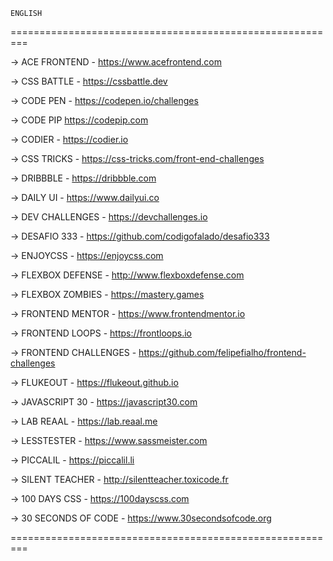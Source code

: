 
```
ENGLISH
```

=========================================================


-> ACE FRONTEND - 
https://www.acefrontend.com


-> CSS BATTLE -
https://cssbattle.dev


-> CODE PEN -
https://codepen.io/challenges


-> CODE PIP
https://codepip.com


-> CODIER -
https://codier.io


-> CSS TRICKS -
https://css-tricks.com/front-end-challenges


-> DRIBBBLE -
https://dribbble.com


-> DAILY UI -
https://www.dailyui.co


-> DEV CHALLENGES -
https://devchallenges.io


-> DESAFIO 333 - 
https://github.com/codigofalado/desafio333


-> ENJOYCSS - 
https://enjoycss.com


-> FLEXBOX DEFENSE -
http://www.flexboxdefense.com


-> FLEXBOX ZOMBIES -
https://mastery.games


-> FRONTEND MENTOR -
https://www.frontendmentor.io


-> FRONTEND LOOPS -
https://frontloops.io


-> FRONTEND CHALLENGES - 
https://github.com/felipefialho/frontend-challenges


-> FLUKEOUT -
https://flukeout.github.io


-> JAVASCRIPT 30 -
https://javascript30.com


-> LAB REAAL -
https://lab.reaal.me


-> LESSTESTER -
https://www.sassmeister.com


-> PICCALIL -
https://piccalil.li


-> SILENT TEACHER -
http://silentteacher.toxicode.fr


-> 100 DAYS CSS -
https://100dayscss.com


-> 30 SECONDS OF CODE - 
https://www.30secondsofcode.org


=========================================================
